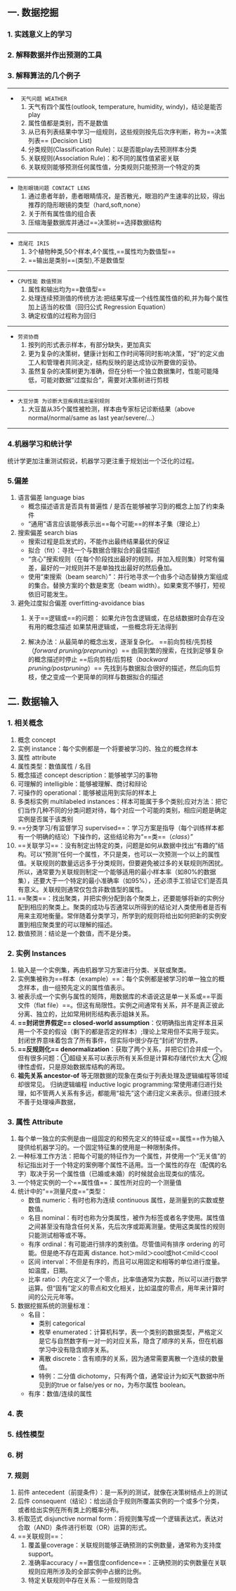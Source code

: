 ## 一. 数据挖掘
### 1. 实践意义上的学习
### 2. 解释数据并作出预测的工具
### 3. 解释算法的几个例子
----------------------------------
* ` 天气问题 WEATHER`
 	1. 天气有四个属性(outlook, temperature, humidity, windy)，结论是能否play
 	2. 属性值都是类别，而不是数值
 	3. 从已有列表结果中学习一组规则，这些规则按先后次序判断，称为==决策列表== (Decision List)
 	4. 分类规则(Classification Rule)：以是否能play去预测样本分类
 	5. 关联规则(Association Rule)：和不同的属性值紧密关联
 	6. 关联规则能够预测任何属性值，分类规则只能预测一个特定的类
***
* `隐形眼镜问题 CONTACT LENS`
    1. 通过患者年龄，患者眼睛情况，是否散光，眼泪的产生速率的比较，得出推荐的隐形眼镜的类型（hard,soft,none）
    2. 关于所有属性值的组合表
    3. 压缩海量数据库并通过==决策树==选择数据结构
***
* `鸢尾花 IRIS`
    1. 3个植物种类,50个样本,4个属性,==属性均为数值型==
    2. ==输出是类别==(类型),不是数值型

***
* `CPU性能 数值预测`
    1. 属性和输出均为==数值型==
    2. 处理连续预测值的传统方法:把结果写成一个线性属性值的和,并为每个属性加上适当的权值（回归公式 Regression Equation）
    3. 确定权值的过程称为回归
***
* `劳资协商`
    1. 按列的形式表示样本，有部分缺失，更加真实
    2. 更为复杂的决策树，健康计划和工作时间等同时影响决策，“好”的定义由工人和管理者共同决定，结构反映的是达成协议所要做的妥协。
    3. 虽然复杂的决策树更为准确，但在分析一个独立数据集时，性能可能降低，可能对数据“过度拟合”，需要对决策树进行剪枝
***
* ` 大豆分类 为诊断大豆疾病找出鉴别规则 `
  1. 大豆苗从35个属性被检测，样本由专家标记诊断结果（above normal/normal/same as last year/severe/...）
***

### 4.机器学习和统计学
统计学更加注重测试假说，机器学习更注重于规划出一个泛化的过程。
### 5.偏差
 1. 语言偏差 language bias
	 - 概念描述语言是否具有普遍性 / 是否在能够被学习到的概念上加了约束条件
	 - “通用”语言应该能够表示出==每个可能==的样本子集（理论上）
 2. 搜索偏差 search bias
	 - 搜索过程是启发式的，不能作出最终结果最优的保证
	 - 拟合（fit）：寻找一个与数据合理拟合的最佳描述
	 - “贪心”搜索规则（在每个阶段找出最好的规则，并加入规则集）时常有偏差，最好的一对规则并不是单独找出最好的然后叠加。
	 - 使用“束搜索（beam search）”：并行地寻求一个由多个动态替换方案组成的集合。替换方案的个数是束宽（beam width）。如果束宽不够打，短视依旧可能发生。
 3. 避免过度拟合偏差 overfitting-avoidance bias
	 1. 关于==逻辑或==的问题：
		如果允许包含逻辑或，在总结数据时会存在没有用的概念描述
		如果禁用逻辑或，一些概念将无法得到

	 2. 解决办法：从最简单的概念出发，逐渐复杂化。
		==前向剪枝/先剪枝（*forward pruning/prepruning*）== 由简到繁的搜索，在找到足够复杂的概念描述时停止
		==后向剪枝/后剪枝（*backward pruning/postpruning*）== 先找到与数据拟合很好的描述，然后向后剪枝，使之变成一个更简单的同样与数据拟合的描述

## 二. 数据输入
### 1. 相关概念
 1. 概念 concept
 2. 实例 instance：每个实例都是一个将要被学习的、独立的概念样本
 3. 属性 attribute
 4. 属性类型：数值属性 / 名目
 5. 概念描述 concept description：能够被学习的事物
 6. 可理解的 intelligible：能够被理解、商讨和辩论
 7. 可操作的 operational：能够被运用到实际的样本上
 8. 多类标实例 multilabeled instances：样本可能属于多个类别;应对方法：把它们当作几种不同的分类问题对待，每个对应一个可能的类别，相应问题是确定实例是否属于该类别
 9. ==分类学习/有监督学习 supervised==：学习方案是指导（每个训练样本都有一个明确的结论）下操作的，这些结论称为“==类==（*class*）”
 10. ==关联学习==：没有制定出特定的类，问题是如何从数据中找出“有趣的”结构。可以“预测”任何一个属性，不只是类，也可以一次预测一个以上的属性值。关联规则的数量远远多于分类规则，但要避免被过多的关联规则所困扰。所以，通常要为关联规则制定一个能够适用的最小样本率（如80%的数据集），还要大于一个特定的最小准确率（如95%），还必须手工验证它们是否具有意义。关联规则通常仅包含非数值型的属性。
 11. ==聚类==：找出聚类，并把实例分配到各个聚类上，还要能够将新的实例分配到相应的聚类上。聚类的成功与否通常以所得到的结论对人类使用者是否有用来主观地衡量。常伴随着分类学习，所学到的规则将给出如何把新的实例安置到相应聚类里的可以理解的描述。
 12. 数值预测：结论是一个数值，而不是分类。
### 2. 实例 Instances
 1. 输入是一个实例集，再由机器学习方案进行分类、关联或聚类。
 2. 实例集被称为==样本（example）==：每个实例都是被学习的单一独立的概念样本，由一组预先定义的属性值表示。
 3. 被表示成一个实例与属性的矩阵，用数据库的术语说这是单一关系或==平面文件（flat file）==。但这有局限性。实例之间通常有关系，并不是真正彼此分离、独立的，比如常用树形结构表示姐妹关系。
 4. **==封闭世界假定== closed-world assumption**：仅明确指出肯定样本且采用一个不变的假设（剩下的都是否定的样本）;理论上常用但不实用于现实。封闭世界意味着包含了所有事件，但实际中很少存在“封闭”的世界。
 5. **==反规则化== denormalization**：获取了两个关系，并把它们合并成一个。
    但有很多问题：①超级关系可以表示所有关系但是计算和存储代价太大 ②规律性虚假，只是原始数据库结构的再现。
 6. **祖先关系 ancestor-of** 等无限数据的现象在类似于列表处理及逻辑编程等领域却很常见。
    归纳逻辑编程 inductive logic programming:常使用递归进行处理，如不管两人关系有多远，都能用“祖先”这个递归定义来表示。但递归技术不善于处理噪声数据，
### 3. 属性 Attribute
 1. 每个单一独立的实例是由一组固定的和预先定义的特征或==属性==作为输入提供给机器学习的。一个固定特征集的使用是一种限制条件。
 2. 一种标准工作方法：把每个可能的特征作为一个属性，并使用一个“无关值”的标记指出对于一个特定的案例哪个属性不适用。当一个属性的存在（配偶的名字）取决于另一个属性值（已婚或未婚）的时候就会出现类似的情况。
 3. 一个特定实例的一个==属性值==：属性所对应的一个测量值
 4. 统计中的“==测量尺度==”类型：
    - 数值 numeric：有时也称为连续 continuous 属性，是测量到的实数或整数值。
    - 名目 nominal：有时也称为分类属性，被作为标签或者名字使用。属性值之间甚至没有隐含任何关系，先后次序或距离测量。使用这类属性的规则只能测试相等或不等。
    - 有序 ordinal：有可能进行排序的类别值。尽管值间有排序 ordering 的可能。但是绝不存在距离 distance. hot＞mild＞cool或hot＜mild＜cool
    - 区间 interval：不但是有序的，而且可以用固定和相等的单位进行度量。如温度，日期。
    - 比率 ratio：内在定义了一个零点，比率值通常为实数，所以可以进行数学运算。但“固有”定义的零点和文化相关，比如温度的零点，用年来计算时间的公元元年等。
 5. 数据挖掘系统的测量标准：
    - 名目：
       - 类别 categorical
       - 枚举 enumerated：计算机科学，表一个类别的数据类型，严格定义是它与自然数字有一对一的对应关系，隐含了顺序的关系，但在机器学习中没有隐含顺序关系。
       - 离散 discrete：含有顺序的关系，因为通常需要离散一个连续的数量值。
       - 特例：二分值 dichotomy，只有两个值，通常设计为如天气数据中所见到的true or false/yes or no，为布尔属性 boolean。
    - 有序：数值/连续的属性
### 4. 表
### 5. 线性模型
### 6. 树
### 7. 规则
 1. 前件 antecedent（前提条件）：是一系列的测试，就像在决策树结点上的测试
 2. 后件 consequent（结论）：给出适合于规则所覆盖实例的一个或多个分类，或者给出实例在所有类上的概率分布。
 3. 析取范式 disjunctive normal form：将规则集写成一个逻辑表达式，表达对合取（AND）条件进行析取（OR）运算的形式。
 4. ==关联规则==：
    1. 覆盖量coverage：关联规则能够正确预测的实例数量，通常称为支持度support。
    2. 准确率accuracy / ==置信度confidence==：正确预测的实例数量在关联规则应用所涉及的全部实例中占据的比例。
    3. 特定关联规则中存在关系：一些规则隐含